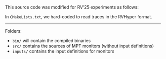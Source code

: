 This source code was modified for RV'25 experiments as follows:

In `CMakeLists.txt`, we hard-coded to read traces in the RVHyper format.

-----

Folders:

 - `bin/` will contain the compiled binaries
 - `src/` contains the sources of MPT monitors (without input definitions)
 - `inputs/` contains the input definitions for monitors
